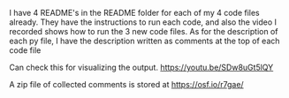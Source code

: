 I have 4 README's in the README folder for each of my 4 code files already. They have the instructions to run each code, and also the video I recorded shows how to run the 3 new code files. As for the description of each py file, I have the description written as comments at the top of each code file

Can check this for visualizing the output. https://youtu.be/SDw8uGt5lQY

A zip file of collected comments is stored at https://osf.io/r7gae/

